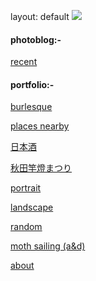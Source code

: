 layout: default
![](https://euklidean.github.io/images/hp1.jpg)

#### photoblog:-

[recent](01-recent)


#### portfolio:-

[burlesque](02-burlesque)

[places nearby](03-places-nearby)

[日本酒](04-nihonshu)

[秋田竿燈まつり](05-kantou)

[portrait](06-portrait)

[landscape](07-landscape)

[random](08-random)

[moth sailing (a&d)](09-moth-sailing)


[about](99-about)


